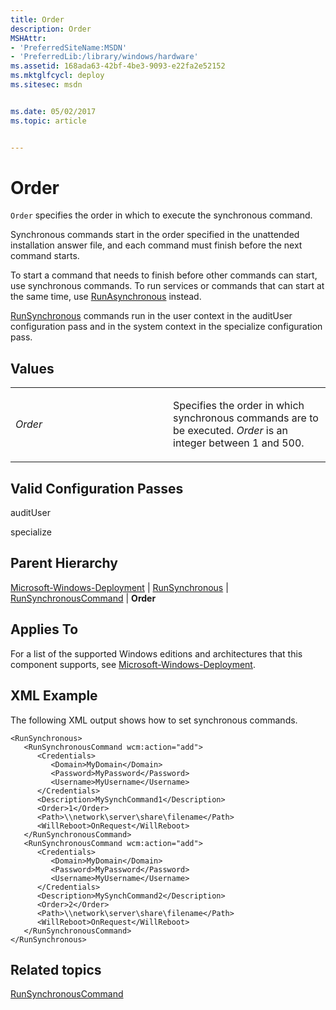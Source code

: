 ```yaml
---
title: Order
description: Order
MSHAttr:
- 'PreferredSiteName:MSDN'
- 'PreferredLib:/library/windows/hardware'
ms.assetid: 168ada63-42bf-4be3-9093-e22fa2e52152
ms.mktglfcycl: deploy
ms.sitesec: msdn


ms.date: 05/02/2017
ms.topic: article


---
```


# Order


`Order` specifies the order in which to execute the synchronous command.

Synchronous commands start in the order specified in the unattended installation answer file, and each command must finish before the next command starts.

To start a command that needs to finish before other commands can start, use synchronous commands. To run services or commands that can start at the same time, use [RunAsynchronous](microsoft-windows-deployment-runasynchronous.md) instead.

[RunSynchronous](microsoft-windows-deployment-runsynchronous.md) commands run in the user context in the auditUser configuration pass and in the system context in the specialize configuration pass.

## Values


<table>
<colgroup>
<col width="50%" />
<col width="50%" />
</colgroup>
<tbody>
<tr class="odd">
<td><p><em>Order</em></p></td>
<td><p>Specifies the order in which synchronous commands are to be executed. <em>Order</em> is an integer between 1 and 500.</p></td>
</tr>
</tbody>
</table>

 

## Valid Configuration Passes


auditUser

specialize

## Parent Hierarchy


[Microsoft-Windows-Deployment](microsoft-windows-deployment.md) | [RunSynchronous](microsoft-windows-deployment-runsynchronous.md) | [RunSynchronousCommand](microsoft-windows-deployment-runsynchronous-runsynchronouscommand.md) | **Order**

## Applies To


For a list of the supported Windows editions and architectures that this component supports, see [Microsoft-Windows-Deployment](microsoft-windows-deployment.md).

## XML Example


The following XML output shows how to set synchronous commands.

```
<RunSynchronous>
   <RunSynchronousCommand wcm:action="add">
      <Credentials>
         <Domain>MyDomain</Domain>
         <Password>MyPassword</Password>
         <Username>MyUsername</Username>
      </Credentials>
      <Description>MySynchCommand1</Description>
      <Order>1</Order>
      <Path>\\network\server\share\filename</Path>
      <WillReboot>OnRequest</WillReboot>
   </RunSynchronousCommand>
   <RunSynchronousCommand wcm:action="add">
      <Credentials>
         <Domain>MyDomain</Domain>
         <Password>MyPassword</Password>
         <Username>MyUsername</Username>
      </Credentials>
      <Description>MySynchCommand2</Description>
      <Order>2</Order>
      <Path>\\network\server\share\filename</Path>
      <WillReboot>OnRequest</WillReboot>
   </RunSynchronousCommand>
</RunSynchronous>
```

## Related topics


[RunSynchronousCommand](microsoft-windows-deployment-runsynchronous-runsynchronouscommand.md)

 

 







